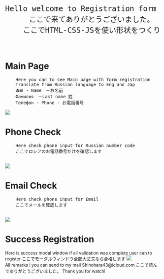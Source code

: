 <html>
  <header>
    <pre style="font-size:18pt;">Hello welcome to Registration form with use HTML-CSS-JS　im glad to see you
    ここで来てありがとうございました。
    ここでHTML-CSS-JSを使い形状をつくりました。
      
</pre>
  </header>
<div style="">
<h1>Main Page</h1>
  <pre>
    Here you can to see Main page with form registration
    Translate from Russian language to Eng and Jap
    Имя - Name　－お名前
    Фамилия　－Last name 姓
    Телефон - Phone - お電話番号
</pre>
<img src="https://github.com/ShineBulate/HTML-CSS-JS-REGISTRATION-FORM/assets/89338809/f27d77d4-8097-4d63-ad27-dba7a11ba439/">
</div>
<div style="">
<h1>Phone Check</h1>
  <pre>
    Here check phone input for Russian number code
    ここでロシアのお電話番号だけを確認します
  </pre>
  <img src="https://github.com/ShineBulate/adaptive-design-without-Boostrap/assets/89338809/9d8f4ab2-ff07-40c0-b927-59b5711137b8/">
  <h1>Email Check</h1>
    <pre>
    Here check phone input for Email
    ここでメールを確認します
  </pre>
  <img src="https://github.com/ShineBulate/adaptive-design-without-Boostrap/assets/89338809/38426401-828e-49dd-88c4-5a397e9a7ec3/">
</div>
<div style="">
<h1>Success Registration</h1>
  Here is success modal window if all validation was complete user can to register
  ここでモーダルウィンドウ全部大丈夫なら合格します
  <img src="https://github.com/ShineBulate/adaptive-design-without-Boostrap/assets/89338809/ea37084b-7ad8-4686-ba60-235748a8d8d3/">
</div>
<span style="forn-size:16pt;">
  All remarks i you can send to my mail Shinohara43@icloud.com
  ここで読んでありがとうございました。
  Thank you for watch!
</span>
</div>
</html>
